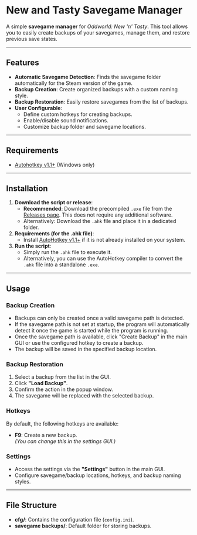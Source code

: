 # New and Tasty Savegame Manager  

A simple **savegame manager** for *Oddworld: New 'n' Tasty*. This tool allows you to easily create backups of your savegames, manage them, and restore previous save states.  

---

## Features  
- **Automatic Savegame Detection**: Finds the savegame folder automatically for the Steam version of the game.  
- **Backup Creation**: Create organized backups with a custom naming style.  
- **Backup Restoration**: Easily restore savegames from the list of backups.  
- **User Configurable**:  
  - Define custom hotkeys for creating backups.  
  - Enable/disable sound notifications.  
  - Customize backup folder and savegame locations.  

---

## Requirements  
- [Autohotkey v1.1+](https://www.autohotkey.com/) (Windows only)  

---

## Installation  

1. **Download the script or release**:  
   - **Recommended**: Download the precompiled `.exe` file from the [Releases page](https://github.com/SquareD-Soft/New-And-Tasty-Savegame-Manager/releases). This does not require any additional software.  
   - Alternatively: Download the `.ahk` file and place it in a dedicated folder.  
2. **Requirements (for the .ahk file)**:  
   - Install [AutoHotkey v1.1+](https://www.autohotkey.com/) if it is not already installed on your system.  
3. **Run the script**:  
   - Simply run the `.ahk` file to execute it.  
   - Alternatively, you can use the AutoHotkey compiler to convert the `.ahk` file into a standalone `.exe`.  

---

## Usage  

### Backup Creation  
- Backups can only be created once a valid savegame path is detected.
- If the savegame path is not set at startup, the program will automatically detect it once the game is started while the program is running.
- Once the savegame path is available, click "Create Backup" in the main GUI or use the configured hotkey to create a backup.
- The backup will be saved in the specified backup location.

### Backup Restoration  
1. Select a backup from the list in the GUI.  
2. Click **"Load Backup"**.  
3. Confirm the action in the popup window.  
4. The savegame will be replaced with the selected backup.

### Hotkeys  
By default, the following hotkeys are available:  
- **F9**: Create a new backup.  
  *(You can change this in the settings GUI.)*  

### Settings  
- Access the settings via the **"Settings"** button in the main GUI.  
- Configure savegame/backup locations, hotkeys, and backup naming styles.  

---

## File Structure  
- **cfg/**: Contains the configuration file (`config.ini`).  
- **savegame backups/**: Default folder for storing backups.  

